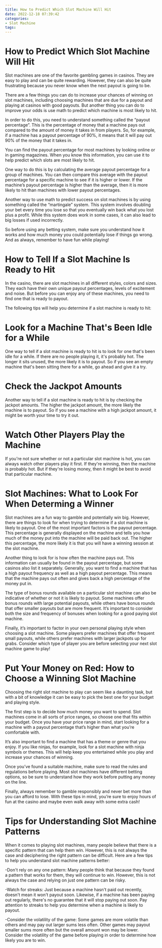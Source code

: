 ```yaml
---
title: How to Predict Which Slot Machine Will Hit
date: 2022-12-18 07:39:42
categories:
- Slot Machine
tags:
---
```



#  How to Predict Which Slot Machine Will Hit

Slot machines are one of the favorite gambling games in casinos. They are easy to play and can be quite rewarding. However, they can also be quite frustrating because you never know when the next payout is going to be.

There are a few things you can do to increase your chances of winning on slot machines, including choosing machines that are due for a payout and playing at casinos with good payouts. But another thing you can do to improve your odds is use math to predict which machine is most likely to hit.

In order to do this, you need to understand something called the “payout percentage”. This is the percentage of money that a machine pays out compared to the amount of money it takes in from players. So, for example, if a machine has a payout percentage of 90%, it means that it will pay out 90% of the money that it takes in.

You can find the payout percentage for most machines by looking online or in gaming magazines. When you know this information, you can use it to help predict which slots are most likely to hit.

One way to do this is by calculating the average payout percentage for a group of machines. You can then compare this average with the payout percentage for a specific machine to see if it is higher or lower. If the machine’s payout percentage is higher than the average, then it is more likely to hit than machines with lower payout percentages.

Another way to use math to predict success on slot machines is by using something called the “martingale” system. This system involves doubling your bet every time you lose so that you eventually win back what you lost plus a profit. While this system does work in some cases, it can also lead to big losses if used incorrectly.

So before using any betting system, make sure you understand how it works and how much money you could potentially lose if things go wrong. And as always, remember to have fun while playing!

#  How to Tell If a Slot Machine Is Ready to Hit

In the casino, there are slot machines in all different styles, colors and sizes. They each have their own unique payout percentages, levels of excitement and noise. But before you can enjoy any of these machines, you need to find one that is ready to payout.

The following tips will help you determine if a slot machine is ready to hit:

# Look for a Machine That's Been Idle for a While

One way to tell if a slot machine is ready to hit is to look for one that's been idle for a while. If there are no people playing it, it's probably hot. The longer it sits unused, the more likely it is to payout. So if you see an empty machine that's been sitting there for a while, go ahead and give it a try.

# Check the Jackpot Amounts

Another way to tell if a slot machine is ready to hit is by checking the jackpot amounts. The higher the jackpot amount, the more likely the machine is to payout. So if you see a machine with a high jackpot amount, it might be worth your time to try it out.

# Watch Other Players Play the Machine

If you're not sure whether or not a particular slot machine is hot, you can always watch other players play it first. If they're winning, then the machine is probably hot. But if they're losing money, then it might be best to avoid that particular machine.

#  Slot Machines: What to Look For When Determing a Winner

Slot machines are a fun way to gamble and potentially win big. However, there are things to look for when trying to determine if a slot machine is likely to payout. One of the most important factors is the payout percentage. This percentage is generally displayed on the machine and tells you how much of the money put into the machine will be paid back out. The higher this percentage, the more likely it is that you will have a winning session at the slot machine.

Another thing to look for is how often the machine pays out. This information can usually be found in the payout percentage, but some casinos also list it separately. Generally, you want to find a machine that has a high payout frequency as well as a high payout percentage. This means that the machine pays out often and gives back a high percentage of the money put in.

The type of bonus rounds available on a particular slot machine can also be indicative of whether or not it is likely to payout. Some machines offer bonus rounds with large potential payouts, while others have bonus rounds that offer smaller payouts but are more frequent. It’s important to consider both the size and frequency of bonuses when looking for a good paying slot machine.

Finally, it’s important to factor in your own personal playing style when choosing a slot machine. Some players prefer machines that offer frequent small payouts, while others prefer machines with larger jackpots up for grabs. Consider which type of player you are before selecting your next slot machine game to play!

#  Put Your Money on Red: How to Choose a Winning Slot Machine

Choosing the right slot machine to play can seem like a daunting task, but with a bit of knowledge it can be easy to pick the best one for your budget and playing style.

The first step is to decide how much money you want to spend. Slot machines come in all sorts of price ranges, so choose one that fits within your budget. Once you have your price range in mind, start looking for a machine with a payout percentage that’s higher than what you’re comfortable with.

It’s also important to find a machine that has a theme or genre that you enjoy. If you like ninjas, for example, look for a slot machine with ninja symbols or themes. This will help keep you entertained while you play and increase your chances of winning.

Once you’ve found a suitable machine, make sure to read the rules and regulations before playing. Most slot machines have different betting options, so be sure to understand how they work before putting any money on the line.

Finally, always remember to gamble responsibly and never bet more than you can afford to lose. With these tips in mind, you’re sure to enjoy hours of fun at the casino and maybe even walk away with some extra cash!

#  Tips for Understanding Slot Machine Patterns

When it comes to playing slot machines, many people believe that there is a specific pattern that can help them win. However, this is not always the case and deciphering the right pattern can be difficult. Here are a few tips to help you understand slot machine patterns better:

-Don't rely on any one pattern: Many people think that because they found a pattern that works for them, they will continue to win. However, this is not always the case and relying on just one pattern can be risky.

-Watch for streaks: Just because a machine hasn't paid out recently, doesn't mean it won't payout soon. Likewise, if a machine has been paying out regularly, there's no guarantee that it will stop paying out soon. Pay attention to streaks to help you determine when a machine is likely to payout.

-Consider the volatility of the game: Some games are more volatile than others and may pay out larger sums less often. Other games may payout smaller sums more often but the overall amount won may be lower. Consider the volatility of the game before playing in order to determine how likely you are to win.